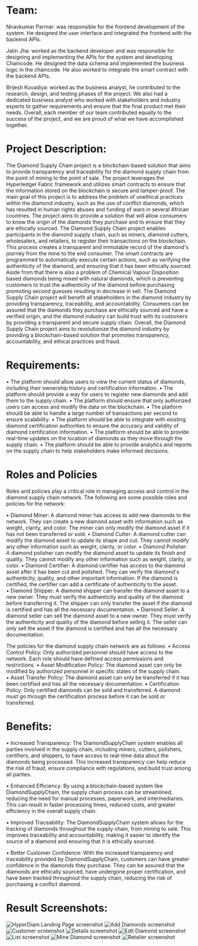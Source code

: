 # Team: 

Niravkumar Parmar: was responsible for the frontend development of the system. He designed the user interface and integrated the frontend with the backend APIs.

Jatin Jha: worked as the backend developer and was responsible for designing and implementing the APIs for the system and developing Chaincode. He designed the data schema and implemented the business logic in the chaincode. He also worked to integrate the smart contract with the backend APIs.

Brijesh Kuvadiya: worked as the business analyst, he contributed to the research, design, and testing phases of the project. We also had a dedicated business analyst who worked with stakeholders and industry experts to gather requirements and ensure that the final product met their needs.
Overall, each member of our team contributed equally to the success of the project, and we are proud of what we have accomplished together.

# Project Description:
The Diamond Supply Chain project is a blockchain-based solution that aims to provide transparency and traceability for the diamond supply chain from the point of mining to the point of sale. The project leverages the Hyperledger Fabric framework and utilizes smart contracts to ensure that the information stored on the blockchain is secure and tamper-proof.
The main goal of this project is to address the problem of unethical practices within the diamond industry, such as the use of conflict diamonds, which has resulted in human rights abuses and funding of wars in several African countries. The project aims to provide a solution that will allow consumers to know the origin of the diamonds they purchase and to ensure that they are ethically sourced.
The Diamond Supply Chain project enables participants in the diamond supply chain, such as miners, diamond cutters, wholesalers, and retailers, to register their transactions on the blockchain. This process creates a transparent and immutable record of the diamond's journey from the mine to the end consumer. The smart contracts are programmed to automatically execute certain actions, such as verifying the authenticity of the diamond, and ensuring that it has been ethically sourced. Aside from that there is also a problem of Chemical Vapour Disposition based diamonds being mixed with natural diamonds, which is preventing customers to trust the authenticity of the diamond before purchasing promoting second guesses resulting in decrease in sell.
The Diamond Supply Chain project will benefit all stakeholders in the diamond industry by providing transparency, traceability, and accountability. Consumers can be assured that the diamonds they purchase are ethically sourced and have a verified origin, and the diamond industry can build trust with its customers by providing a transparent and secure supply chain.
Overall, the Diamond Supply Chain project aims to revolutionize the diamond industry by providing a blockchain-based solution that promotes transparency, accountability, and ethical practices and fraud.

# Requirements:
•	The platform should allow users to view the current status of diamonds, including their ownership history and certification information.
•	The platform should provide a way for users to register new diamonds and add them to the supply chain.
•	The platform should ensure that only authorized users can access and modify the data on the blockchain.
•	The platform should be able to handle a large number of transactions per second to ensure scalability.
•	The platform should be able to integrate with existing diamond certification authorities to ensure the accuracy and validity of diamond certification information.
•	The platform should be able to provide real-time updates on the location of diamonds as they move through the supply chain.
•	The platform should be able to provide analytics and reports on the supply chain to help stakeholders make informed decisions.


 

# Roles and Policies
Roles and policies play a critical role in managing access and control in the diamond supply chain network. The following are some possible roles and policies for the network:

• Diamond Miner: A diamond miner has access to add new diamonds to the network. They can create a new diamond asset with information such as weight, clarity, and color. The miner can only modify the diamond asset if it has not been transferred or sold.
• Diamond Cutter: A diamond cutter can modify the diamond asset to update its shape and cut. They cannot modify any other information such as weight, clarity, or color.
• Diamond Polisher: A diamond polisher can modify the diamond asset to update its finish and quality. They cannot modify any other information such as weight, clarity, or color.
• Diamond Certifier: A diamond certifier has access to the diamond asset after it has been cut and polished. They can verify the diamond's authenticity, quality, and other important information. If the diamond is certified, the certifier can add a certificate of authenticity to the asset.
• Diamond Shipper: A diamond shipper can transfer the diamond asset to a new owner. They must verify the authenticity and quality of the diamond before transferring it. The shipper can only transfer the asset if the diamond is certified and has all the necessary documentation.
• Diamond Seller: A diamond seller can sell the diamond asset to a new owner. They must verify the authenticity and quality of the diamond before selling it. The seller can only sell the asset if the diamond is certified and has all the necessary documentation.

The policies for the diamond supply chain network are as follows:
• Access Control Policy: Only authorized personnel should have access to the network. Each role should have defined access permissions and restrictions.
• Asset Modification Policy: The diamond asset can only be modified by authorized personnel in specific states of the supply chain.
• Asset Transfer Policy: The diamond asset can only be transferred if it has been certified and has all the necessary documentation.
• Certification Policy: Only certified diamonds can be sold and transferred. A diamond must go through the certification process before it can be sold or transferred.

# Benefits: 
• Increased Transparency: The DiamondSupplyChain system enables all parties involved in the supply chain, including miners, cutters, polishers, certifiers, and shippers, to have access to real-time data about the diamonds being processed. This increased transparency can help reduce the risk of fraud, ensure compliance with regulations, and build trust among all parties.

• Enhanced Efficiency: By using a blockchain-based system like DiamondSupplyChain, the supply chain process can be streamlined, reducing the need for manual processes, paperwork, and intermediaries. This can result in faster processing times, reduced costs, and greater efficiency in the overall supply chain.

• Improved Traceability: The DiamondSupplyChain system allows for the tracking of diamonds throughout the supply chain, from mining to sale. This improves traceability and accountability, making it easier to identify the source of a diamond and ensuring that it is ethically sourced.

• Better Customer Confidence: With the increased transparency and traceability provided by DiamondSupplyChain, customers can have greater confidence in the diamonds they purchase. They can be assured that the diamonds are ethically sourced, have undergone proper certification, and have been tracked throughout the supply chain, reducing the risk of purchasing a conflict diamond.

# Result Screenshots:
![HyperDiam Landing Page screenshot](ScreenShot/LandingPage.jpeg)
![Add Diamonds screenshot](ScreenShot/AddDiamonds.jpeg)
![Customer screenshot](ScreenShot/Customer.jpeg)
![Details screenshot](ScreenShot/Details.jpeg)
![Edit Diamond screenshot](ScreenShot/EditDiamond.jpeg)
![List screenshot](ScreenShot/List.jpeg)
![Mine Diamond screenshot](ScreenShot/MineDiamond.jpeg)
![Retailer screenshot](ScreenShot/Retailer.jpeg)


